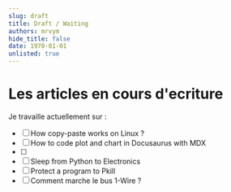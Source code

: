 ```yaml
--- 
slug: draft
title: Draft / Waiting
authors: mrvym
hide_title: false
date: 1970-01-01
unlisted: true
---
```

# Les articles en cours d'ecriture
<!-- truncate -->
Je travaille actuellement sur :
- [ ]  How copy-paste works on Linux ?
- [ ]  How to code plot and chart in Docusaurus with MDX
- [ ] 
- [ ]  Sleep from Python to Electronics
- [ ]  Protect a program to Pkill
- [ ]  Comment marche le bus 1-Wire ?  
